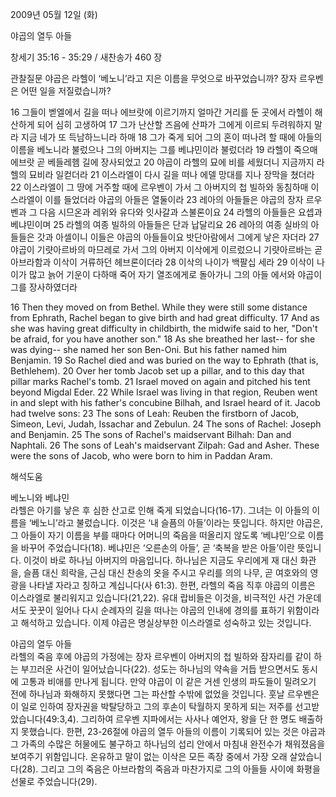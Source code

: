 2009년 05월 12일 (화)

야곱의 열두 아들



창세기 35:16 - 35:29 / 새찬송가 460 장


관찰질문
야곱은 라헬이 ‘베노니’라고 지은 이름을 무엇으로 바꾸었습니까?
장자 르우벤은 어떤 일을 저질렀습니까?

16 그들이 벧엘에서 길을 떠나 에브랏에 이르기까지 얼마간 거리를 둔 곳에서 라헬이 해산하게 되어 심히 고생하여 17 그가 난산할 즈음에 산파가 그에게 이르되 두려워하지 말라 지금 네가 또 득남하느니라 하매 18 그가 죽게 되어 그의 혼이 떠나려 할 때에 아들의 이름을 베노니라 불렀으나 그의 아버지는 그를 베냐민이라 불렀더라 19 라헬이 죽으매 에브랏 곧 베들레헴 길에 장사되었고 20 야곱이 라헬의 묘에 비를 세웠더니 지금까지 라헬의 묘비라 일컫더라 21 이스라엘이 다시 길을 떠나 에델 망대를 지나 장막을 쳤더라 22 이스라엘이 그 땅에 거주할 때에 르우벤이 가서 그 아버지의 첩 빌하와 동침하매 이스라엘이 이를 들었더라 야곱의 아들은 열둘이라 23 레아의 아들들은 야곱의 장자 르우벤과 그 다음 시므온과 레위와 유다와 잇사갈과 스불론이요 24 라헬의 아들들은 요셉과 베냐민이며 25 라헬의 여종 빌하의 아들들은 단과 납달리요 26 레아의 여종 실바의 아들들은 갓과 아셀이니 이들은 야곱의 아들들이요 밧단아람에서 그에게 낳은 자더라 27 야곱이 기럇아르바의 마므레로 가서 그의 아버지 이삭에게 이르렀으니 기럇아르바는 곧 아브라함과 이삭이 거류하던 헤브론이더라 
28 이삭의 나이가 백팔십 세라 29 이삭이 나이가 많고 늙어 기운이 다하매 죽어 자기 열조에게로 돌아가니 그의 아들 에서와 야곱이 그를 장사하였더라 

16 Then they moved on from Bethel. While they were still some distance from Ephrath, Rachel began to give birth and had great difficulty. 17 And as she was having great difficulty in childbirth, the midwife said to her, "Don't be afraid, for you have another son." 18 As she breathed her last-- for she was dying-- she named her son Ben-Oni. But his father named him Benjamin. 19 So Rachel died and was buried on the way to Ephrath (that is, Bethlehem). 20 Over her tomb Jacob set up a pillar, and to this day that pillar marks Rachel's tomb. 21 Israel moved on again and pitched his tent beyond Migdal Eder. 22 While Israel was living in that region, Reuben went in and slept with his father's concubine Bilhah, and Israel heard of it. Jacob had twelve sons: 23 The sons of Leah: Reuben the firstborn of Jacob, Simeon, Levi, Judah, Issachar and Zebulun. 24 The sons of Rachel: Joseph and Benjamin. 25 The sons of Rachel's maidservant Bilhah: Dan and Naphtali. 26 The sons of Leah's maidservant Zilpah: Gad and Asher. These were the sons of Jacob, who were born to him in Paddan Aram.

해석도움





베노니와 베냐민  
라헬은 아기를 낳은 후 심한 산고로 인해 죽게 되었습니다(16-17). 그녀는 이 아들의 이름을 ‘베노니’라고 불렀습니다. 이것은 ‘내 슬픔의 아들’이라는 뜻입니다. 하지만 야곱은, 그 아들이 자기 이름을 부를 때마다 어머니의 죽음을 떠올리지 않도록 ‘베냐민’으로 이름을 바꾸어 주었습니다(18). 베냐민은 ‘오른손의 아들’, 곧 ‘축복을 받은 아들’이란 뜻입니다. 이것이 바로 하나님 아버지의 마음입니다. 하나님은 지금도 우리에게 재 대신 화관을, 슬픔 대신 희락을, 근심 대신 찬송의 옷을 주시고 우리를 의의 나무, 곧 여호와의 영광을 나타낼 자라고 칭하고 계십니다(사 61:3). 한편, 라헬의 죽음 직후 야곱의 이름은 이스라엘로 불리워지고 있습니다(21,22). 유대 랍비들은 이것을, 비극적인 사건 가운데서도 꿋꿋이 일어나 다시 순례자의 길을 떠나는 야곱의 인내에 경의를 표하기 위함이라고 해석하고 있습니다. 이제 야곱은 명실상부한 이스라엘로 성숙하고 있는 것입니다.        

야곱의 열두 아들  
라헬의 죽음 후에 야곱의 가정에는 장자 르우벤이 아버지의 첩 빌하와 잠자리를 같이 하는 부끄러운 사건이 일어났습니다(22). 성도는 하나님의 약속을 거듭 받으면서도 동시에 고통과 비애를 만나게 됩니다. 만약 야곱이 이 같은 거센 인생의 파도들이 밀려오기 전에 하나님과 화해하지 못했다면 그는 파산할 수밖에 없었을 것입니다. 훗날 르우벤은 이 일로 인하여 장자권을 박탈당하고 그의 후손이 탁월하지 못하게 되는 저주를 선고받았습니다(49:3,4). 그리하여 르우벤 지파에서는 사사나 예언자, 왕을 단 한 명도 배출하지 못했습니다. 한편, 23-26절에 야곱의 열두 아들의 이름이 기록되어 있는 것은 야곱과 그 가족의 수많은 허물에도 불구하고 하나님의 섭리 안에서 마침내 완전수가 채워졌음을 보여주기 위함입니다. 온유하고 말이 없는 이삭은 모든 족장 중에서 가장 오래 살았습니다(28). 그리고 그의 죽음은 아브라함의 죽음과 마찬가지로 그의 아들들 사이에 화평을 선물로 주었습니다(29).